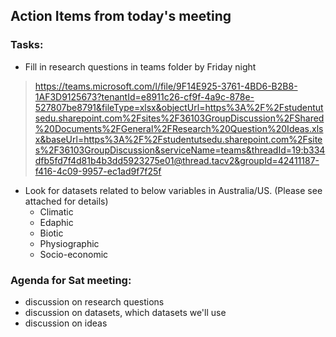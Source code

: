 ## Action Items from today's meeting

### Tasks:
- Fill in research questions in teams folder by Friday night
> https://teams.microsoft.com/l/file/9F14E925-3761-4BD6-B2B8-1AF3D9125673?tenantId=e8911c26-cf9f-4a9c-878e-527807be8791&fileType=xlsx&objectUrl=https%3A%2F%2Fstudentutsedu.sharepoint.com%2Fsites%2F36103GroupDiscussion%2FShared%20Documents%2FGeneral%2FResearch%20Question%20Ideas.xlsx&baseUrl=https%3A%2F%2Fstudentutsedu.sharepoint.com%2Fsites%2F36103GroupDiscussion&serviceName=teams&threadId=19:b334dfb5fd7f4d81b4b3dd5923275e01@thread.tacv2&groupId=42411187-f416-4c09-9957-ec1ad9f7f25f
- Look for datasets related to below variables in Australia/US. (Please see attached for details)
    - Climatic
    - Edaphic
    - Biotic
    - Physiographic
    - Socio-economic

### Agenda for Sat meeting:
- discussion on research questions
- discussion on datasets, which datasets we'll use 
- discussion on ideas
